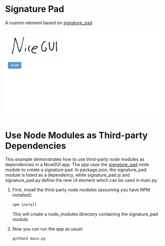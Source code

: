 # Signature Pad
A custom element based on [signature_pad](https://www.npmjs.com/package/signature_pad)

![Screenshot](screenshot.webp)


# Use Node Modules as Third-party Dependencies

This example demonstrates how to use third-party node modules as dependencies in a NiceGUI app.
The app uses the [signature_pad](https://www.npmjs.com/package/signature_pad) node module to create a signature pad.
In package.json, the signature_pad module is listed as a dependency,
while signature_pad.js and signature_pad.py define the new UI element which can be used in main.py.

1. First, install the third-party node modules (assuming you have NPM installed):

   ```bash
   npm install
   ```

   This will create a node_modules directory containing the signature_pad module.

2. Now you can run the app as usual:

   ```bash
   python3 main.py
   ```
